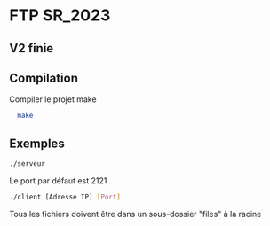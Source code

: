 # FTP SR_2023

## V2 finie


## Compilation

Compiler le projet make

```bash
  make
```
    
## Exemples


```bash
./serveur
```

Le port par défaut est 2121

```bash
./client [Adresse IP] [Port]
```


Tous les fichiers doivent être dans un sous-dossier "files" à la racine